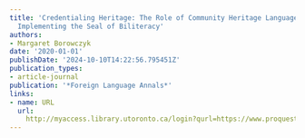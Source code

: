 ```yaml
---
title: 'Credentialing Heritage: The Role of Community Heritage Language Schools in
  Implementing the Seal of Biliteracy'
authors:
- Margaret Borowczyk
date: '2020-01-01'
publishDate: '2024-10-10T14:22:56.795451Z'
publication_types:
- article-journal
publication: '*Foreign Language Annals*'
links:
- name: URL
  url: 
    http://myaccess.library.utoronto.ca/login?qurl=https://www.proquest.com/docview/2459012513?accountid=14771&bdid=38382&_bd=5UEPsykdWOjHagCQGzkGscWe%2FKg%3D
---
```

